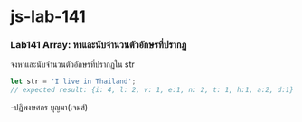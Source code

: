 # js-lab-141
### Lab141 Array: หาและนับจำนวนตัวอักษรที่ปรากฏ
จงหาและนับจำนวนตัวอักษรที่ปรากฏใน str

```JavaScript
let str = 'I live in Thailand';
// expected result: {i: 4, l: 2, v: 1, e:1, n: 2, t: 1, h:1, a:2, d:1}
```
-ปฏิพงษศกร บุญมา(เจมส์)
